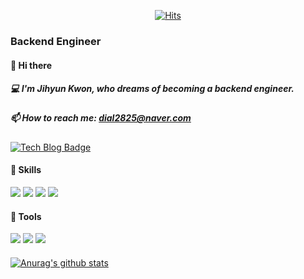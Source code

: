 <div align=center>
	
  [![Hits](https://hits.seeyoufarm.com/api/count/incr/badge.svg?url=https%3A%2F%2Fgithub.com%2Fzzsza)](https://hits.seeyoufarm.com) 
	
</div>

### Backend Engineer

####  👋 Hi there
#####  💻  I'm Jihyun Kwon, who dreams of becoming a backend engineer.
#####  📫 How to reach me: dial2825@naver.com
 [![Tech Blog Badge](http://img.shields.io/badge/-Tech%20blog-black?style=flat-square&logo=github&link=https://dodokwon.tistory.com/)](https://dodokwon.tistory.com/)

 
#### 🥰 Skills
<img src="https://img.shields.io/badge/Spring-6DB33F?style=for-the-badge&logo=Spring&logoColor=white"> <img src="https://img.shields.io/badge/Django-092E20?style=for-the-badge&logo=Django&logoColor=white"> <img src="https://img.shields.io/badge/MySQL-4479A1?style=for-the-badge&logo=MySQL&logoColor=white"> <img src="https://img.shields.io/badge/Vue.js-4FC08D?style=for-the-badge&logo=Vue.js&logoColor=white">
#### 👻 Tools
<img src="https://img.shields.io/badge/IntelliJ IDEA-000000?style=for-the-badge&logo=IntelliJ IDEA&logoColor=white"> <img src="https://img.shields.io/badge/Visual Studio Code-007ACC?style=for-the-badge&logo=Visual Studio Code&logoColor=white"> <img src="https://img.shields.io/badge/PyCharm-000000?style=for-the-badge&logo=PyCharm&logoColor=white">
####
[![Anurag's github stats](https://github-readme-stats.vercel.app/api?username=JiHyunKwon98)](https://github.com/anuraghazra/github-readme-stats)
